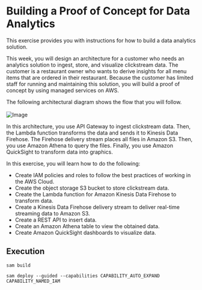# Building a Proof of Concept for Data Analytics

This exercise provides you with instructions for how to build a data analytics solution.

This week, you will design an architecture for a customer who needs an analytics solution to ingest, store, and visualize clickstream data. The customer is a restaurant owner who wants to derive insights for all menu items that are ordered in their restaurant. Because the customer has limited staff for running and maintaining this solution, you will build a proof of concept by using managed services on AWS.

The following architectural diagram shows the flow that you will follow.
<br><br>
![Image](https://aws-tc-largeobjects.s3.us-west-2.amazonaws.com/DEV-AWS-MO-Architecting/images/exercise-2.png)

In this architecture, you use API Gateway to ingest clickstream data. Then, the Lambda function transforms the data and sends it to Kinesis Data Firehose. The Firehose delivery stream places all files in Amazon S3. Then, you use Amazon Athena to query the files. Finally, you use Amazon QuickSight to transform data into graphics.

In this exercise, you will learn how to do the following:

* Create IAM policies and roles to follow the best practices of working in the AWS Cloud.
* Create the object storage S3 bucket to store clickstream data.
* Create the Lambda function for Amazon Kinesis Data Firehose to transform data.
* Create a Kinesis Data Firehose delivery stream to deliver real-time streaming data to Amazon S3.
* Create a REST API to insert data.
* Create an Amazon Athena table to view the obtained data.
* Create Amazon QuickSight dashboards to visualize data.

## Execution

`sam build`

`sam deploy --guided --capabilities CAPABILITY_AUTO_EXPAND CAPABILITY_NAMED_IAM`

